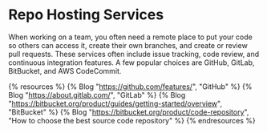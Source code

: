 # Repo Hosting Services

When working on a team, you often need a remote place to put your code so others can access it, create their own branches, and create or review pull requests. These services often include issue tracking, code review, and continuous integration features. A few popular choices are GitHub, GitLab, BitBucket, and AWS CodeCommit.

{% resources %}
  {% Blog "https://github.com/features/", "GitHub" %}
  {% Blog "https://about.gitlab.com/", "GitLab" %}
  {% Blog "https://bitbucket.org/product/guides/getting-started/overview", "BitBucket" %}
  {% Blog "https://bitbucket.org/product/code-repository", "How to choose the best source code repository" %}
{% endresources %}
